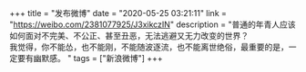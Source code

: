 +++
title = "发布微博"
date = "2020-05-25 03:21:11"
link = "https://weibo.com/2381077925/J3xikczIN"
description = "普通的年青人应该如何面对不完美、不公正、甚至丑恶，无法逃避又无力改变的世界？<br>我觉得，你不能怂，也不能刚，不能随波逐流，也不能离世绝俗，最重要的是，一定要有幽默感。 "
tags = ["新浪微博"]
+++
